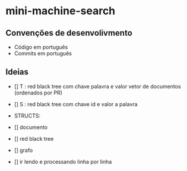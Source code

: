 # mini-machine-search

## Convenções de desenvolivmento
- Código em português
- Commits em português

## Ideias
- [] T : red black tree com chave palavra e valor vetor de documentos (ordenados por PR)
- [] S : red black tree com chave id e valor a palavra

- STRUCTS:
- [] documento
- [] red black tree
- [] grafo

- [] ir lendo e processando linha por linha  
